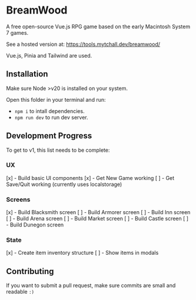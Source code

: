# BreamWood

A free open-source Vue.js RPG game based on the early Macintosh System 7 games.

See a hosted version at: <https://tools.mytchall.dev/breamwood/>

Vue.js, Pinia and Tailwind are used.

## Installation

Make sure Node >v20 is installed on your system.

Open this folder in your terminal and run:

- `npm i` to intall dependencies.
- `npm run dev` to run dev server.

## Development Progress

To get to v1, this list needs to be complete:

### UX

[x] - Build basic UI components
[x] - Get New Game working
[ ] - Get Save/Quit working (currently uses localstorage)

### Screens

[x] - Build Blacksmith screen
[ ] - Build Armorer screen
[ ] - Build Inn screen
[ ] - Build Arena screen
[ ] - Build Market screen
[ ] - Build Castle screen
[ ] - Build Dunegon screen

### State

[x] - Create item inventory structure
[ ] - Show items in modals

## Contributing

If you want to submit a pull request, make sure commits are small and readable `:)`
